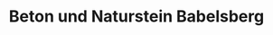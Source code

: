 ---
title: "Beton und Naturstein Babelsberg"
url: /potsdam/beton-und-naturstein-babelsberg/
shop: Baustoffe
---